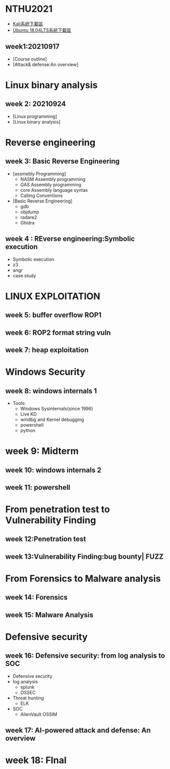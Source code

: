 # NTHU2021


- [Kali系統下載區](https://drive.google.com/file/d/1awLNHsJKgga2W0XFycnBmPEgzx4221Wi/view?usp=sharing)
- [Ubuntu 18.04LTS系統下載區](https://drive.google.com/file/d/1QPy_Ztk5Gl1ZkHRRCCytEJRem0KjItOw/view?usp=sharing)

## week1:20210917

- [Course outline]
- [Attack& defense:An overview]

# Linux binary analysis

## week 2: 20210924
- [Linux programming]
- [Linux binary analysis]

# Reverse engineering
## week 3: Basic Reverse Engineering
- [assmebly Programming]
  - NASM Assembly programming
  - GAS Assembly programming
  - core Assembly language syntax
  - Calling Conventions
- [Basic Reverse Engineering]
  - gdb
  - objdump
  - radare2 
  - Ghidra  

## week 4 : REverse engineering:Symbolic execution 
- Symbolic execution 
- z3
- angr
- case study

# LINUX EXPLOITATION
## week 5: buffer overflow ROP1 
## week 6: ROP2 format string vuln 
## week 7: heap exploitation

# Windows Security

## week 8: windows internals 1

- Tools:
  - Windows Sysinternals(since 1996)
  - Live KD
  - windbg and Kernel debugging
  - powershell
  - python

# week 9: Midterm

## week 10: windows internals 2
## week 11: powershell

# From penetration test to Vulnerability Finding
## week 12:Penetration test
## week 13:Vulnerability Finding:bug bounty| FUZZ

# From Forensics to Malware analysis
## week 14: Forensics
## week 15: Malware Analysis

# Defensive security

## week 16: Defensive security: from  log analysis to SOC 
- Defensive security
- log analysis
  - splunk
  - OSSEC 
- Threat hunting
  - ELK
- SOC
  - AlienVault OSSIM


## week 17: AI-powered attack and defense: An overview

# week 18: FInal
